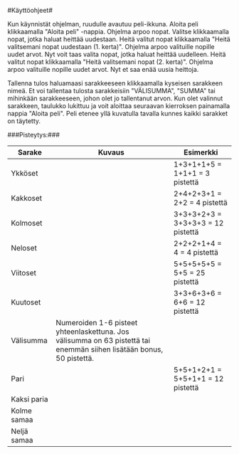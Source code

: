 #Käyttöohjeet#

Kun käynnistät ohjelman, ruudulle avautuu peli-ikkuna. Aloita peli klikkaamalla "Aloita peli" -nappia. Ohjelma arpoo nopat. Valitse klikkaamalla nopat, jotka haluat heittää uudestaan. Heitä valitut nopat klikkaamalla "Heitä valitsemani nopat uudestaan (1. kerta)". Ohjelma arpoo valituille nopille uudet arvot. Nyt voit taas valita nopat, jotka haluat heittää uudelleen. Heitä valitut nopat klikkaamalla "Heitä valitsemani nopat (2. kerta)". Ohjelma arpoo valituille nopille uudet arvot. Nyt et saa enää uusia heittoja.

Tallenna tulos haluamaasi sarakkeeseen klikkaamalla kyseisen sarakkeen nimeä. Et voi tallentaa tulosta sarakkeisiin "VÄLISUMMA", "SUMMA" tai mihinkään sarakkeeseen, johon olet jo tallentanut arvon. Kun olet valinnut sarakkeen, taulukko lukittuu ja voit aloittaa seuraavan kierroksen painamalla nappia "Aloita peli". Peli etenee yllä kuvatulla tavalla kunnes kaikki sarakket on täytetty.

###Pisteytys:###

Sarake | Kuvaus | Esimerkki
------ | ------ | ---------
Ykköset | | 1+3+1+1+5 = 1+1+1 = 3 pistettä
Kakkoset | | 2+4+2+3+1 = 2+2 = 4 pistettä
Kolmoset | | 3+3+3+2+3 = 3+3+3+3 = 12 pistettä
Neloset | | 2+2+2+1+4 = 4 = 4 pistettä
Viitoset | | 5+5+5+5+5 = 5+5 = 25 pistettä
Kuutoset | | 3+3+6+3+6 = 6+6 = 12 pistettä
Välisumma | Numeroiden 1-6 pisteet yhteenlaskettuna. Jos välisumma on 63 pistettä tai enemmän siihen lisätään bonus, 50 pistettä. | 
Pari | | 5+5+1+2+1 = 5+5+1+1 = 12 pistettä
Kaksi paria | | 
Kolme samaa | |
Neljä samaa | |



